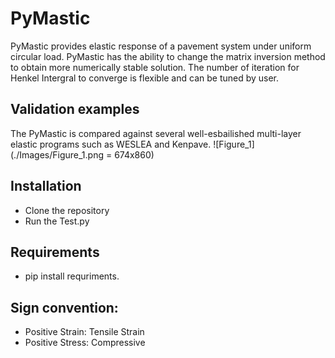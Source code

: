 # PyMastic
PyMastic provides elastic response of a pavement system under uniform circular load.
PyMastic has the ability to change the matrix inversion method to obtain more numerically stable solution. 
The number of iteration for Henkel Intergral to converge is flexible and can be tuned by user. 

## Validation examples
The PyMastic is compared against several well-esbailished multi-layer elastic programs such as WESLEA and Kenpave.
![Figure_1](./Images/Figure_1.png = 674x860)

## Installation
- Clone the repository
- Run the Test.py

## Requirements
- pip install requriments.

## Sign convention:
- Positive Strain: Tensile Strain
- Positive Stress: Compressive

